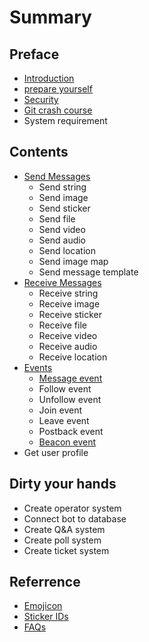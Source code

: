 # Summary

## Preface

* [Introduction](README.md)
* [prepare yourself](prepare-yourself.md)
* [Security](temporary/security.md)
* [Git crash course](git-crash-course.md)
* System requirement

## Contents

* [Send Messages ](messages/messages.md)
  * Send string
  * Send image
  * Send sticker
  * Send file
  * Send video
  * Send audio
  * Send location
  * Send image map
  * Send message template
* [Receive Messages ](messages/send-string.md)
  * Receive string
  * Receive image
  * Receive sticker
  * Receive file
  * Receive video
  * Receive audio
  * Receive location
* [Events](messages/send-image.md)
  * [Message event](messages/send-image/message.md)
  * Follow event
  * Unfollow event
  * Join event
  * Leave event
  * Postback event
  * [Beacon event](messages/send-image/beacon-event.md)
* Get user profile

## Dirty your hands

* Create operator system
* Connect bot to database
* Create Q&A system
* Create poll system
* Create ticket system

## Referrence

* [Emojicon](ref/emojicon.md)
* [Sticker IDs](ref/sticker-ids.md)
* [FAQs](ref/faqs.md)

